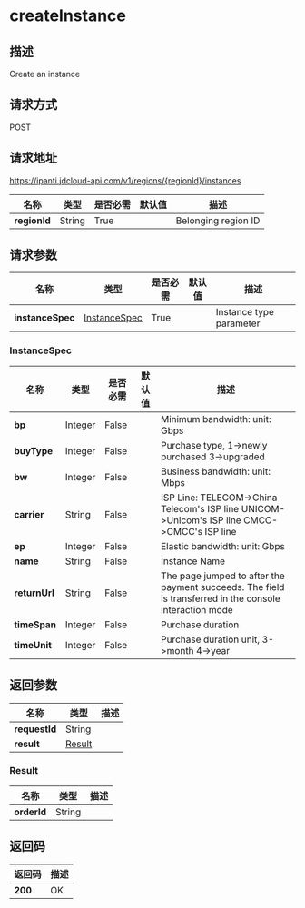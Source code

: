 # createInstance


## 描述
Create an instance

## 请求方式
POST

## 请求地址
https://ipanti.jdcloud-api.com/v1/regions/{regionId}/instances

|名称|类型|是否必需|默认值|描述|
|---|---|---|---|---|
|**regionId**|String|True||Belonging region ID|

## 请求参数
|名称|类型|是否必需|默认值|描述|
|---|---|---|---|---|
|**instanceSpec**|[InstanceSpec](##InstanceSpec)|True||Instance type parameter|

### <a name="InstanceSpec">InstanceSpec</a>
|名称|类型|是否必需|默认值|描述|
|---|---|---|---|---|
|**bp**|Integer|False||Minimum bandwidth: unit: Gbps|
|**buyType**|Integer|False||Purchase type, 1->newly purchased  3->upgraded|
|**bw**|Integer|False||Business bandwidth: unit: Mbps|
|**carrier**|String|False||ISP Line: TELECOM->China Telecom's ISP line  UNICOM->Unicom's ISP line CMCC->CMCC's ISP line|
|**ep**|Integer|False||Elastic bandwidth: unit: Gbps|
|**name**|String|False||Instance Name|
|**returnUrl**|String|False||The page jumped to after the payment succeeds. The field is transferred in the console interaction mode|
|**timeSpan**|Integer|False||Purchase duration|
|**timeUnit**|Integer|False||Purchase duration unit, 3->month  4->year|

## 返回参数
|名称|类型|描述|
|---|---|---|
|**requestId**|String||
|**result**|[Result](##Result)||


### <a name="Result">Result</a>
|名称|类型|描述|
|---|---|---|
|**orderId**|String||

## 返回码
|返回码|描述|
|---|---|
|**200**|OK|
